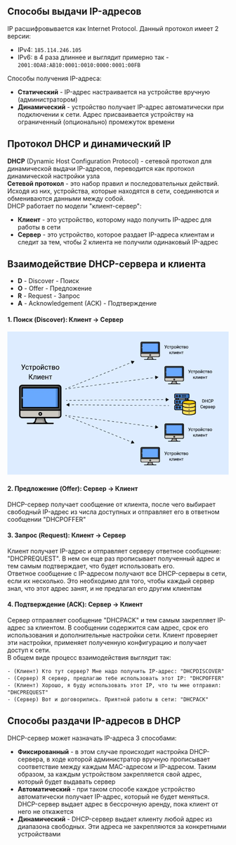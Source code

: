 ## Способы выдачи IP-адресов
IP расшифровывается как Internet Protocol. Данный протокол имеет 2 версии: 
- IPv4: `185.114.246.105`
- IPv6: в 4 раза длиннее и выглядит примерно так - `2001:0DA8:AB10:0001:0010:0000:0001:00FB`
  
Способы получения IP-адреса:
- **Статический** - IP-адрес настраивается на устройстве вручную (администратором)
- **Динамический** - устройство получает IP-адрес автоматически при подключении к сети. Адрес присваивается устройству на ограниченный (опционально) промежуток времени
## Протокол DHCP и динамический IP
**DHCP** (Dynamic Host Configuration Protocol) - сетевой протокол для динамической выдачи IP-адресов, переводится как протокол динамической настройки узла  
**Сетевой протокол** - это набор правил и последовательных действий. Исходя из них, устройства, которые находятся в сети, соединяются и обмениваются данными между собой.  
DHCP работает по модели "клиент-сервер":
- **Клиент** - это устройство, которому надо получить IP-адрес для работы в сети
- **Сервер** - это устройство, которое раздает IP-адреса клиентам и следит за тем, чтобы 2 клиента не получили одинаковый IP-адрес
## Взаимодействие DHCP-сервера и клиента
- **D** - Discover - Поиск
- **O** - Offer - Предложение
- **R** - Request - Запрос
- **A** - Acknowledgement (ACK) - Подтверждение
#### 1. Поиск (Discover): Клиент -> Сервер
![Поиск](../Pictures/05_01.%20Поиск.png)  
#### 2. Предложение (Offer): Сервер -> Клиент
DHCP-сервер получает сообщение от клиента, после чего выбирает свободный IP-адрес из числа доступных и отправляет его в ответном сообщении "DHCPOFFER"
#### 3. Запрос (Request): Клиент -> Сервер
Клиент получает IP-адрес и отправляет серверу ответное сообщение: "DHCPREQUEST". В нем он еще раз прописывает полученный адрес и тем самым подтверждает, что будет использовать его.  
Ответное сообщение с IP-адресом получают все DHCP-серверы в сети, если их несколько. Это необходимо для того, чтобы каждый сервер знал, что этот адрес занят, и не предлагал его другим клиентам
#### 4. Подтверждение (ACK): Сервер -> Клиент
Сервер отправляет сообщение "DHCPACK" и тем самым закрепляет IP-адрес за клиентом. В сообщении содержится сам адрес, срок его использования и дополнительные настройки сети. Клиент проверяет эти настройки, применяет полученную конфигурацию и получает доступ к сети.  
В общем виде процесс взаимодействия выглядит так:
```
- (Клиент) Кто тут сервер? Мне надо получить IP-адрес: "DHCPDISCOVER"
- (Сервер) Я сервер, предлагаю тебе использовать этот IP: "DHCPOFFER"
- (Клиент) Хорошо, я буду использовать этот IP, что ты мне отправил: "DHCPREQUEST"
- (Сервер) Вот и договорились. Приятной работы в сети: "DHCPACK"
```
## Способы раздачи IP-адресов в DHCP
DHCP-сервер может назначать IP-адреса 3 способами:
- **Фиксированный** - в этом случае происходит настройка DHCP-сервера, в ходе которой администратор вручную прописывает соответствие между каждым MAC-адресом и IP-адресом. Таким образом, за каждым устройством закрепляется свой адрес, который будет выдавать сервер
- **Автоматический** - при таком способе каждое устройство автоматически получает IP-адрес, который не будет меняться. DHCP-сервер выдает адрес в бессрочную аренду, пока клиент от него не откажется
- **Динамический** - DHCP-сервер выдает клиенту любой адрес из диапазона свободных. Эти адреса не закрепляются за конкретными устройствами